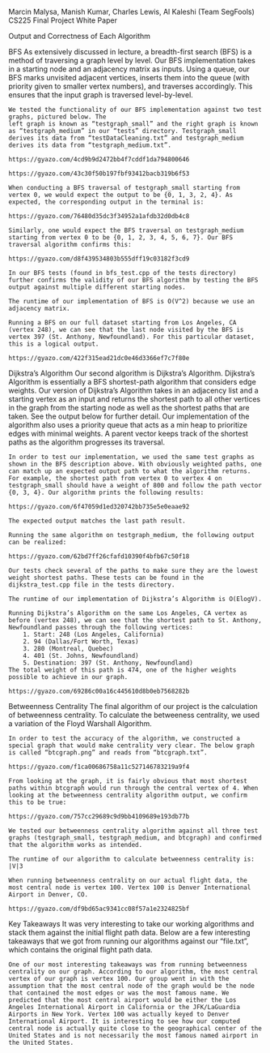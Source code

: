 Marcin Malysa, Manish Kumar, Charles Lewis, Al Kaleshi (Team SegFools)
CS225 Final Project White Paper


Output and Correctness of Each Algorithm

BFS
	As extensively discussed in lecture, a breadth-first search (BFS) is a method of traversing a graph level by level. Our BFS implementation takes in a starting node and an adjacency matrix as inputs. Using a queue, our BFS marks unvisited adjacent vertices, inserts them into the queue (with priority given to smaller vertex numbers), and traverses accordingly. This ensures that the input graph is traversed level-by-level. 

	We tested the functionality of our BFS implementation against two test graphs, pictured below. The 
    left graph is known as “testgraph_small” and the right graph is known as “testgraph_medium” in our “tests” directory. Testgraph_small derives its data from “testDataCleaning.txt” and testgraph_medium derives its data from “testgraph_medium.txt”.

    https://gyazo.com/4cd9b9d2472bb4f7cddf1da794800646

    https://gyazo.com/43c30f50b197fbf93412bacb319b6f53
    
    When conducting a BFS traversal of testgraph_small starting from vertex 0, we would expect the output to be {0, 1, 3, 2, 4}. As expected, the corresponding output in the terminal is:
    
    https://gyazo.com/76480d35dc3f34952a1afdb32d0db4c8

    Similarly, one would expect the BFS traversal on testgraph_medium starting from vertex 0 to be {0, 1, 2, 3, 4, 5, 6, 7}. Our BFS traversal algorithm confirms this:

    https://gyazo.com/d8f439534803b555dff19c03182f3cd9

    In our BFS tests (found in bfs_test.cpp of the tests directory) further confirms the validity of our BFS algorithm by testing the BFS output against multiple different starting nodes. 

	The runtime of our implementation of BFS is O(V^2) because we use an adjacency matrix. 

	Running a BFS on our full dataset starting from Los Angeles, CA (vertex 248), we can see that the last node visited by the BFS is vertex 397 (St. Anthony, Newfoundland). For this particular dataset, this is a logical output.

    https://gyazo.com/422f315ead21dc0e46d3366ef7c7f80e

Dijkstra’s Algorithm
	Our second algorithm is Dijkstra’s Algorithm. Dijkstra’s Algorithm is essentially a BFS shortest-path algorithm that considers edge weights. Our version of Dijkstra’s Algorithm takes in an adjacency list and a starting vertex as an input and returns the shortest path to all other vertices in the graph from the starting node as well as the shortest paths that are taken. See the output below for further detail. Our implementation of the algorithm also uses a priority queue that acts as a min heap to prioritize edges with minimal weights. A parent vector keeps track of the shortest paths as the algorithm progresses its traversal.

	In order to test our implementation, we used the same test graphs as shown in the BFS description above. With obviously weighted paths, one can match up an expected output path to what the algorithm returns. For example, the shortest path from vertex 0 to vertex 4 on testgraph_small should have a weight of 800 and follow the path vector {0, 3, 4}. Our algorithm prints the following results:

    https://gyazo.com/6f47059d1ed320742bb735e5e0eaae92

    The expected output matches the last path result.

	Running the same algorithm on testgraph_medium, the following output can be realized:

    https://gyazo.com/62bd7ff26cfafd10390f4bfb67c50f18

    Our tests check several of the paths to make sure they are the lowest weight shortest paths. These tests can be found in the dijkstra_test.cpp file in the tests directory. 
    
    The runtime of our implementation of Dijkstra’s Algorithm is O(ElogV). 
    
    Running Dijkstra’s Algorithm on the same Los Angeles, CA vertex as before (vertex 248), we can see that the shortest path to St. Anthony, Newfoundland passes through the following vertices:
        1. Start: 248 (Los Angeles, California)
        2. 94 (Dallas/Fort Worth, Texas)
        3. 280 (Montreal, Quebec)
        4. 401 (St. Johns, Newfoundland)
        5. Destination: 397 (St. Anthony, Newfoundland)
	The total weight of this path is 474, one of the higher weights possible to achieve in our graph.

    https://gyazo.com/69286c00a16c445610d8b0eb7568282b

Betweenness Centrality
	The final algorithm of our project is the calculation of betweenness centrality. To calculate the betweeness centrality, we used a variation of the Floyd Warshall Algorithm.
	
	In order to test the accuracy of the algorithm, we constructed a special graph that would make centrality very clear. The below graph is called “btcgraph.png” and reads from “btcgraph.txt”. 

    https://gyazo.com/f1ca00686758a11c527146783219a9f4

	From looking at the graph, it is fairly obvious that most shortest paths within btcgraph would run through the central vertex of 4. When looking at the betweenness centrality algorithm output, we confirm this to be true: 

    https://gyazo.com/757cc29689c9d9bb4109689e193db77b

	We tested our betweenness centrality algorithm against all three test graphs (testgraph_small, testgraph_medium, and btcgraph) and confirmed that the algorithm works as intended. 
    
    The runtime of our algorithm to calculate betweenness centrality is: |V|3

	When running betweenness centrality on our actual flight data, the most central node is vertex 100. Vertex 100 is Denver International Airport in Denver, CO. 
    
    https://gyazo.com/df9bd65ac9341cc08f57a1e2324825bf

Key Takeaways
	It was very interesting to take our working algorithms and stack them against the initial flight path data. Below are a few interesting takeaways that we got from running our algorithms against our “file.txt”, which contains the original flight path data. 
    
    One of our most interesting takeaways was from running betweenness centrality on our graph. According to our algorithm, the most central vertex of our graph is vertex 100. Our group went in with the assumption that the most central node of the graph would be the node that contained the most edges or was the most famous name. We predicted that the most central airport would be either the Los Angeles International Airport in California or the JFK/LaGuardia Airports in New York. Vertex 100 was actually keyed to Denver International Airport. It is interesting to see how our computed central node is actually quite close to the geographical center of the United States and is not necessarily the most famous named airport in the United States.
